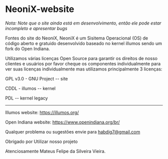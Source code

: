 # NeoniX-website

*Nota: Note que o site ainda está em desenvolvimento, então ele pode estar incompleto e apresentar bugs*

Fontes do site do NeoniX, NeoniX é um Sisitema Operacional (OS) de código aberto e gratuido desenvolvido baseado no kernel illumos sendo um fork do Open Indiana.


Utilizamos várias licenças Open Source para garantir os direitos de nosso clientes e usuários por favor cheque os componentes individualmente para ver suas licenças individualmente mas utilizamos principalmente 3 licenças:


GPL v3.0 - GNU Project -- site

CDDL - illumos -- kernel

PDL -- kernel legacy  

----------------------------------------------------------------------------------------------------------

Illumos website: https://illumos.org/


Open Indiana website: https://www.openindiana.org/br/


Qualquer problema ou sugestões envie para habdig7@gmail.com


Obrigado por Utilizar nosso projeto


Atenciosamente Mateus Felipe da Silveira Vieira.